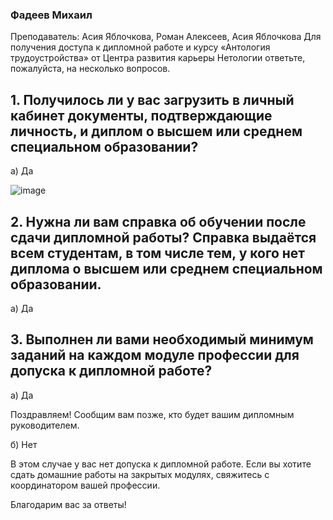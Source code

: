 ### Фадеев Михаил

Преподаватель: Асия Яблочкова, Роман Алексеев, Асия Яблочкова
Для получения доступа к дипломной работе и курсу «Антология трудоустройства» от Центра развития карьеры Нетологии ответьте, пожалуйста, на несколько вопросов.

## 1. Получилось ли у вас загрузить в личный кабинет документы, подтверждающие личность, и диплом о высшем или среднем специальном образовании?

а) Да

![image](https://github.com/FadMikhail/Task/assets/132131230/4073b298-a333-42cf-ae84-4838c59c2d7d)


## 2. Нужна ли вам справка об обучении после сдачи дипломной работы? Справка выдаётся всем студентам, в том числе тем, у кого нет диплома о высшем или среднем специальном образовании.

а) Да

## 3. Выполнен ли вами необходимый минимум заданий на каждом модуле профессии для допуска к дипломной работе?
а) Да

Поздравляем! Сообщим вам позже, кто будет вашим дипломным руководителем.

б) Нет

В этом случае у вас нет допуска к дипломной работе. Если вы хотите сдать домашние работы на закрытых модулях, свяжитесь с координатором вашей профессии.


Благодарим вас за ответы!

